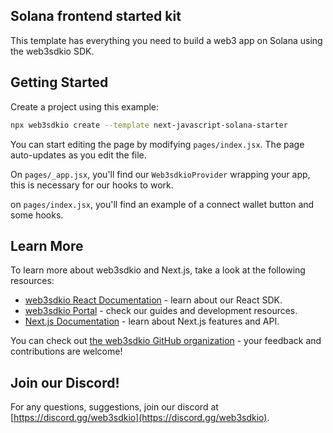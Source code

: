 ## Solana frontend started kit

This template has everything you need to build a web3 app on Solana using the web3sdkio SDK.

## Getting Started

Create a project using this example:

```bash
npx web3sdkio create --template next-javascript-solana-starter
```

You can start editing the page by modifying `pages/index.jsx`. The page auto-updates as you edit the file.

On `pages/_app.jsx`, you'll find our `Web3sdkioProvider` wrapping your app, this is necessary for our hooks to work.

on `pages/index.jsx`, you'll find an example of a connect wallet button and some hooks.

## Learn More

To learn more about web3sdkio and Next.js, take a look at the following resources:

- [web3sdkio React Documentation](https://docs.web3sdk.io/react) - learn about our React SDK.
- [web3sdkio Portal](https://docs.web3sdk.io) - check our guides and development resources.
- [Next.js Documentation](https://nextjs.org/docs) - learn about Next.js features and API.

You can check out [the web3sdkio GitHub organization](https://github.com/web3sdkio) - your feedback and contributions are welcome!

## Join our Discord!

For any questions, suggestions, join our discord at [https://discord.gg/web3sdkio](https://discord.gg/web3sdkio).
